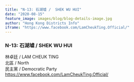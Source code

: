 ```yaml
---
title: "N-13: 石湖墟 /  SHEK WU HUI"
date: "2020-08-15"
feature_image: images/blog/blog-details-image.jpg
author: "Hong Kong Districts Info"
iframe: "https://www.facebook.com/LamCheukTing.Official/"
---
```


### N-13: 石湖墟 /  SHEK WU HUI  
林卓廷 /  LAM CHEUK TING  
北區 / North  
民主黨 /  Democratic Party  
https://www.facebook.com/LamCheukTing.Official/
